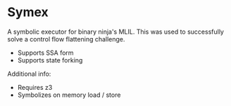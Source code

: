  # Symex

 A symbolic executor for binary ninja's MLIL. This was used to successfully solve a control flow flattening challenge.
- Supports SSA form
- Supports state forking

Additional info:
- Requires z3 
- Symbolizes on memory load / store
